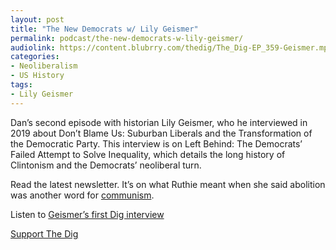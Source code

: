 ```yaml
---
layout: post
title: "The New Democrats w/ Lily Geismer"
permalink: podcast/the-new-democrats-w-lily-geismer/
audiolink: https://content.blubrry.com/thedig/The_Dig-EP_359-Geismer.mp3
categories: 
- Neoliberalism
- US History
tags: 
- Lily Geismer
---
```


Dan’s second episode with historian Lily Geismer, who he interviewed in 2019 about Don’t Blame Us: Suburban Liberals and the Transformation of the Democratic Party. This interview is on Left Behind: The Democrats’ Failed Attempt to Solve Inequality, which details the long history of Clintonism and the Democrats’ neoliberal turn.

Read the latest newsletter. It’s on what Ruthie meant when she said abolition was another word for [communism](thedigradio.com/newsletter31).

Listen to [Geismer’s first Dig interview](thedigradio.com/podcast/race-and-class-in-the-liberal-suburbs-with-lily-geismer)

[Support The Dig](Patreon.com/TheDig) 